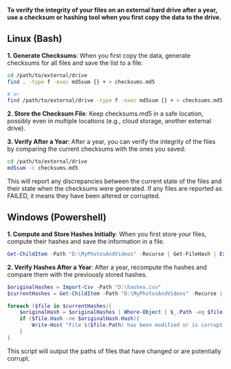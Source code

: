 **To verify the integrity of your files on an external hard drive after a year, use a checksum or hashing tool when you first copy the data to the drive.**

## Linux (Bash)

**1. Generate Checksums**: When you first copy the data, generate checksums for all files and save the list to a file:

```bash
cd /path/to/external/drive
find . -type f -exec md5sum {} + > checksums.md5

# or
find /path/to/external/drive -type f -exec md5sum {} + > checksums.md5
```

**2. Store the Checksum File**: Keep checksums.md5 in a safe location, possibly even in multiple locations (e.g., cloud storage, another external drive).

**3. Verify After a Year**: After a year, you can verify the integrity of the files by comparing the current checksums with the ones you saved:

```bash
cd /path/to/external/drive
md5sum -c checksums.md5
```

This will report any discrepancies between the current state of the files and their state when the checksums were generated. If any files are reported as FAILED, it means they have been altered or corrupted.

## Windows (Powershell)

**1. Compute and Store Hashes Initially**: When you first store your files, compute their hashes and save the information in a file.

```ps1
Get-ChildItem -Path "D:\MyPhotosAndVideos" -Recurse | Get-FileHash | Export-Csv -Path "D:\hashes.csv"
```

**2. Verify Hashes After a Year**: After a year, recompute the hashes and compare them with the previously stored hashes.

```ps1
$originalHashes = Import-Csv -Path "D:\hashes.csv"
$currentHashes = Get-ChildItem -Path "D:\MyPhotosAndVideos" -Recurse | Get-FileHash

foreach ($file in $currentHashes){
    $originalHash = $originalHashes | Where-Object { $_.Path -eq $file.Path }
    if ($file.Hash -ne $originalHash.Hash){
        Write-Host "File $($file.Path) has been modified or is corrupt."
    }
}
```
This script will output the paths of files that have changed or are potentially corrupt.
